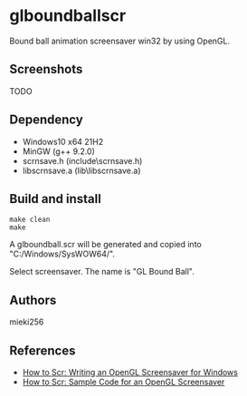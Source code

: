 glboundballscr
==============

Bound ball animation screensaver win32 by using OpenGL.

Screenshots
-----------

TODO


Dependency
----------

* Windows10 x64 21H2
* MinGW (g++ 9.2.0)
* scrnsave.h (include\scrnsave.h)
* libscrnsave.a (lib\libscrnsave.a)


Build and install
-----------------

```
make clean
make
```

A glboundball.scr will be generated and copied into "C:/Windows/SysWOW64/".

Select screensaver. The name is "GL Bound Ball".


Authors
-------

mieki256


References
----------

* [How to Scr: Writing an OpenGL Screensaver for Windows](http://www.cityintherain.com/howtoscr.html)
* [How to Scr: Sample Code for an OpenGL Screensaver](http://www.cityintherain.com/greensquare.html)

